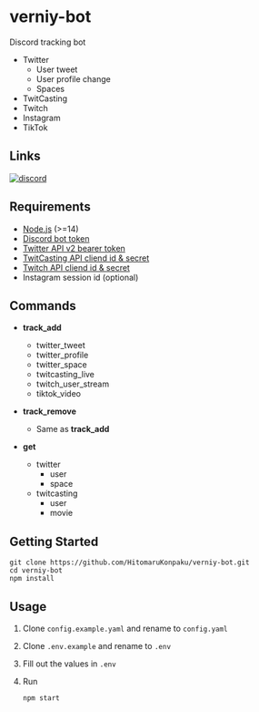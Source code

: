 # verniy-bot

Discord tracking bot

- Twitter
  - User tweet
  - User profile change
  - Spaces
- TwitCasting
- Twitch
- Instagram
- TikTok

## Links

[![discord](https://img.shields.io/badge/invite-verniy--bot-brightgreen?style=for-the-badge&logo=discord&color=5865F2)](https://discord.com/oauth2/authorize?client_id=422330233035948032&permissions=0&scope=bot%20applications.commands)

## Requirements

- [Node.js](https://nodejs.org) (>=14)
- [Discord bot token](https://discordjs.guide/preparations/setting-up-a-bot-application.html#creating-your-bot)
- [Twitter API v2 bearer token](https://developer.twitter.com/en/docs/twitter-api)
- [TwitCasting API cliend id & secret](https://apiv2-doc.twitcasting.tv)
- [Twitch API cliend id & secret](https://dev.twitch.tv/docs/api)
- Instagram session id (optional)

## Commands

- **track_add**
  - twitter_tweet
  - twitter_profile
  - twitter_space
  - twitcasting_live
  - twitch_user_stream
  - tiktok_video

- **track_remove**
  - Same as **track_add**

- **get**
  - twitter
    - user
    - space
  - twitcasting
    - user
    - movie

## Getting Started

```
git clone https://github.com/HitomaruKonpaku/verniy-bot.git
cd verniy-bot
npm install
```

## Usage

1. Clone `config.example.yaml` and rename to `config.yaml`
1. Clone `.env.example` and rename to `.env`
1. Fill out the values in `.env`
1. Run

    ```
    npm start
    ```
